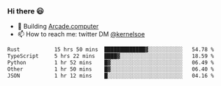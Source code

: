 ### Hi there 😃

- 🔨 Building [Arcade.computer](https://arcade.computer)
- 📫 How to reach me: twitter DM [@kernelsoe](https://twitter.com/kernelsoe)

<!--START_SECTION:waka-->

```txt
Rust           15 hrs 50 mins  █████████████▓░░░░░░░░░░░   54.78 %
TypeScript     5 hrs 22 mins   ████▓░░░░░░░░░░░░░░░░░░░░   18.59 %
Python         1 hr 52 mins    █▓░░░░░░░░░░░░░░░░░░░░░░░   06.49 %
Other          1 hr 50 mins    █▓░░░░░░░░░░░░░░░░░░░░░░░   06.40 %
JSON           1 hr 12 mins    █░░░░░░░░░░░░░░░░░░░░░░░░   04.16 %
```

<!--END_SECTION:waka-->
